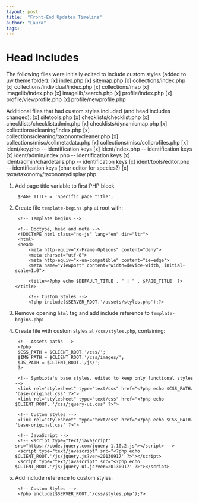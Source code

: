 ```yaml
---
layout: post
title:  "Front-End Updates Timeline"
author: "Laura"
tags: 
---
```


# Head Includes

The following files were initially edited to include custom styles (added to uw theme folder):
[x] index.php
[x] sitemap.php
[x] collections/index.php
[x] collections/individual/index.php
[x] collections/map
[x] imagelib/index.php
[x] imagelib/search.php
[x] profile/index.php
[x] profile/viewprofile.php
[x] profile/newprofile.php

Additional files that had custom styles included (and head includes changed):
[x] sitetools.php
[x] checklists/checklist.php
[x] checklists/checklistadmin.php
[x] checklists/dynamicmap.php
[x] collections/cleaning/index.php
[x] collections/cleaning/taxonomycleaner.php
[x] collections/misc/collmetadata.php
[x] collections/misc/collprofiles.php
[x] ident/key.php -- identification keys
[x] ident/index.php -- identification keys
[x] ident/admin/index.php -- identification keys
[x] ident/admin/chardetails.php -- identification keys
[x] ident/tools/editor.php -- identification keys (char editor for species?)
[x] taxa/taxonomy/taxonomydisplay.php


1. Add page title variable to first PHP block

		$PAGE_TITLE = 'Specific page title';

2. Create file `template-begins.php` at root with:

		<!-- Template begins -->

		<!-- Doctype, head and meta -->
		<!DOCTYPE html class="no-js" lang="en" dir="ltr">
		<html>
		<head>
			<meta http-equiv="X-Frame-Options" content="deny">
			<meta charset="utf-8">
			<meta http-equiv="x-ua-compatible" content="ie=edge">
			<meta name="viewport" content="width=device-width, initial-scale=1.0">

			<title><?php echo $DEFAULT_TITLE . " | " . $PAGE_TITLE  ?></title>

			<!-- Custom Styles -->
			<?php include($SERVER_ROOT.'/assets/styles.php');?>

3. Remove opening `html` tag and add include reference to `template-begins.php`:

4. Create file with custom styles at `/css/styles.php`, containing:

		<!-- Assets paths --> 
		<?php 
		$CSS_PATH = $CLIENT_ROOT.'/css/';
		$IMG_PATH = $CLIENT_ROOT.'/css/images/';
		$JS_PATH = $CLIENT_ROOT.'/js/';
		?>

		<!-- Symbiota's base styles, edited to keep only functional styles -->
		<link rel="stylesheet" type="text/css" href="<?php echo $CSS_PATH. 'base-original.css' ?>">
		<link rel="stylesheet" type="text/css" href="<?php echo $CLIENT_ROOT. '/css/jquery-ui.css' ?>">

		<!-- Custom styles -->
		<link rel="stylesheet" type="text/css" href="<?php echo $CSS_PATH. 'base-original.css' ?>">

		<!-- JavaScript -->
		<!-- <script type="text/javascript" src="https://code.jquery.com/jquery-1.10.2.js"></script> -->
		<script type="text/javascript" src="<?php echo $CLIENT_ROOT.'/js/jquery.js?ver=20130917' ?>"></script>
		<script type="text/javascript" src="<?php echo $CLIENT_ROOT.'/js/jquery-ui.js?ver=20130917' ?>"></script>



5. Add include reference to custom styles:

		<!-- Custom Styles -->
		<?php include($SERVER_ROOT.'/css/styles.php');?>
